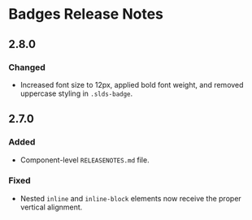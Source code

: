 <!-- Release notes authoring guidelines: http://keepachangelog.com/ -->

# Badges Release Notes

<!-- ## [Unreleased] -->

## 2.8.0

### Changed

- Increased font size to 12px, applied bold font weight, and removed uppercase styling in `.slds-badge`.

## 2.7.0

### Added

- Component-level `RELEASENOTES.md` file.

### Fixed

- Nested `inline` and `inline-block` elements now receive the proper vertical alignment.
